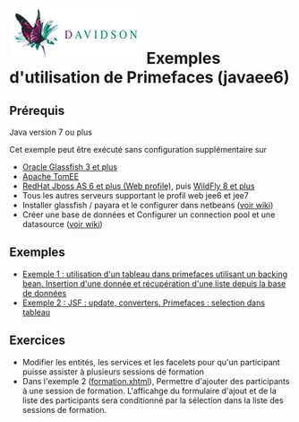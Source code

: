 [![alt text](/dav_logo_small.png "Davidson Consulting")](http://www.davidson.fr/)
Exemples d'utilisation de Primefaces (javaee6)
==================================

Prérequis
---------
Java version 7 ou plus

Cet exemple peut être exécuté sans configuration supplémentaire sur 
 - [Oracle Glassfish 3 et plus](https://glassfish.java.net/)
 - [Apache TomEE](http://tomee.apache.org/)
 - [RedHat Jboss AS 6 et plus (Web profile)](http://jbossas.jboss.org/downloads), puis [WildFly 8 et plus](http://wildfly.org/)
 - Tous les autres serveurs supportant le profil web jee6 et jee7
 - Installer glassfish / payara et le configurer dans netbeans ([voir wiki](https://github.com/marc-bouvier-dav/dav-jee-tuto/wiki/Installer-Payara-dans-Netbeans))
 - Créer une base de données et Configurer un connection pool et une datasource ([voir wiki](https://github.com/marc-bouvier-dav/dav-jee-tuto/wiki/Configuer-datasource---connection-pool-dans-Netbeans---Payara---Glassfish))

Exemples
--------

 - [Exemple 1 : utilisation d'un tableau dans primefaces utilisant un backing bean. Insertion d'une donnée et récupération d'une liste depuis la base de données](./src/main/webapp/formateur/liste-formateurs.xhtml)
 - [Exemple 2 : JSF : update, converters. Primefaces : selection dans tableau](./src/main/webapp/formateur/liste-formateurs.xhtml)
 
Exercices
--------

 - Modifier les entités, les services et les facelets pour qu'un participant puisse assister à plusieurs sessions de formation
 - Dans l'exemple 2 ([formation.xhtml](./src/main/webapp/formation/formation.xhtml)), Permettre d'ajouter des participants à une session de formation. L'afficahge du formulaire d'ajout et de la liste des participants sera conditionné par la sélection dans la liste des sessions de formation.
